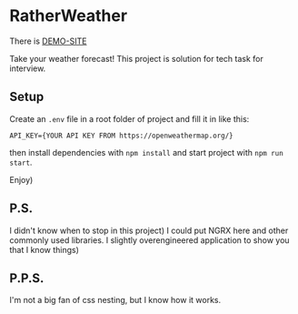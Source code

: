 # RatherWeather

There is [DEMO-SITE](https://kosmostars7403.github.io/rather-weather/)

Take your weather forecast! This project is solution for tech task for interview.

## Setup
Create an `.env` file in a root folder of project and fill it in like this:
```
API_KEY={YOUR API KEY FROM https://openweathermap.org/}
```

then install dependencies with `npm install` and start project with `npm run start`. 

Enjoy)

## P.S.

I didn't know when to stop in this project) I could put NGRX here and other commonly used libraries.
I slightly overengineered application to show you that I know things)

## P.P.S.
I'm not a big fan of css nesting, but I know how it works.

